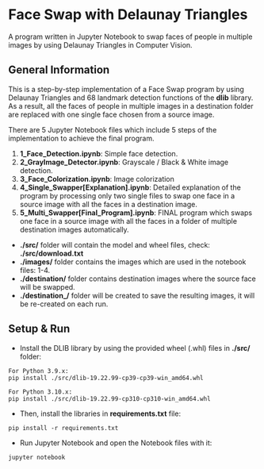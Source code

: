 # Face Swap with Delaunay Triangles
A program written in Jupyter Notebook to swap faces of people in multiple images by using Delaunay Triangles in Computer Vision.

## General Information
This is a step-by-step implementation of a Face Swap program by using Delaunay Triangles and 68 landmark detection functions of the **dlib** library. As a result, all the faces of people in multiple images in a destination folder are replaced with one single face chosen from a source image.

There are 5 Jupyter Notebook files which include 5 steps of the implementation to achieve the final program.

1. **1_Face_Detection.ipynb**: Simple face detection.
2. **2_GrayImage_Detector.ipynb**: Grayscale / Black & White image detection.
3. **3_Face_Colorization.ipynb**: Image colorization
4. **4_Single_Swapper[Explanation].ipynb**: Detailed explanation of the program by processing only two single files to swap one face in a source image with all the faces in a destination image.
5. **5_Multi_Swapper[Final_Program].ipynb**: FINAL program which swaps one face in a source image with all the faces in a folder of multiple destination images automatically.

* **./src/** folder will contain the model and wheel files, check: **./src/download.txt** 
* **./images/** folder contains the images which are used in the notebook files: 1-4.
* **./destination/** folder contains destination images where the source face will be swapped.
* **./destination_/** folder will be created to save the resulting images, it will be re-created on each run.

## Setup & Run
* Install the DLIB library by using the provided wheel (.whl) files in **./src/** folder:
```
For Python 3.9.x:
pip install ./src/dlib-19.22.99-cp39-cp39-win_amd64.whl

For Python 3.10.x:
pip install ./src/dlib-19.22.99-cp310-cp310-win_amd64.whl
```
* Then, install the libraries in **requirements.txt** file:
```
pip install -r requirements.txt
```
* Run Jupyter Notebook and open the Notebook files with it:
```
jupyter notebook
```